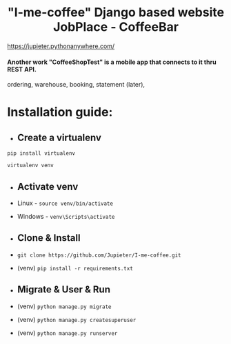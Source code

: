 <br/>
  <h1 align="center">
    "I-me-coffee" Django based website <br>
     JobPlace - CoffeeBar
  </h1>
  <a href="https://jupieter.pythonanywhere.com/"> https://jupieter.pythonanywhere.com/ </a>
  <h4> Another work "CoffeeShopTest" is a mobile app that connects to it thru REST API. </h4>
<p> ordering, warehouse, booking, statement (later), </p>

# Installation guide:

- ## Create a virtualenv
```Shell
pip install virtualenv
```
```Shell
virtualenv venv
```

- ## Activate venv
- Linux - ``` source venv/bin/activate ```
- Windows - ``` venv\Scripts\activate ```

- ## Clone & Install
- ``` git clone https://github.com/Jupieter/I-me-coffee.git ```
- (venv) ``` pip install -r requirements.txt ```

- ## Migrate & User & Run
- (venv) ``` python manage.py migrate ```
- (venv) ``` python manage.py createsuperuser ```
- (venv) ``` python manage.py runserver ```

